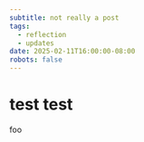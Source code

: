 ```yaml
---
subtitle: not really a post
tags:
  - reflection
  - updates
date: 2025-02-11T16:00:00-08:00
robots: false
---
```


# test test

foo
